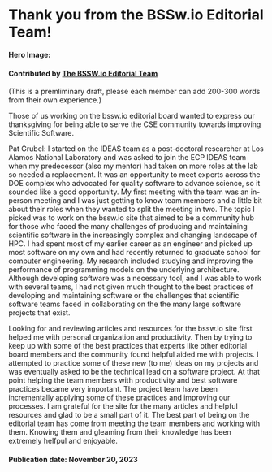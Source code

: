 # Thank you from the BSSw.io Editorial Team!

**Hero Image:**


#### Contributed by [The BSSW.io Editorial Team](https://bssw.io/pages/team)

(This is a premliminary draft, please each member can add 200-300 words from their own experience.)

Those of us working on the bssw.io editorial board wanted to express our thanksgiving for being able to serve the CSE community towards improving Scientific Software.

Pat Grubel: I started on the IDEAS team as a post-doctoral researcher at Los Alamos National Laboratory and was asked to join the ECP IDEAS team when my predecessor (also my mentor) had taken on more roles at the lab so needed a replacement.
It was an opportunity to meet experts across the DOE complex who advocated for quality software to advance science, so it sounded like a good opportunity.
My first meeting with the team was an in-person meeting and I was just getting to know team members and a little bit about their roles when they wanted to split the meeting in two.
The topic I picked was to work on the bssw.io site that aimed to be a community hub for those who faced the many challenges of producing and maintaining scientific software in the increasingly complex and changing landscape of HPC.
I had spent most of my earlier career as an engineer and picked up most software on my own and had recently returned to graduate school for computer engineering. My research included studying and improving the performance of programming models on the underlying architecture. Although developing software was a necessary tool, and I was able to work with several teams, I had not given much thought to the best practices of developing and maintaining software or the challenges that scientific software teams faced in collaborating on the the many large software projects that exist.

Looking for and reviewing articles and resources for the bssw.io site first helped me with personal organization and productivity. Then by trying to keep up with some of the best practices that experts like other editorial board members and the community found helpful aided me with projects. I attempted to practice some of these new (to me) ideas on my projects and was eventually asked to be the technical lead on a software project. At that point helping the team members with productivity and best software practices became very important. The project team have been incrementally applying some of these practices and improving our processes.
I am grateful for the site for the many articles and helpful resources and glad to be a small part of it. The best part of being on the editorial team has come from meeting the team members and working with them. Knowing them and gleaming from their knowledge has been extremely helfpul and enjoyable.

#### Publication date: November 20, 2023

<!---
Publish: yes
RSS update: 2022-11-22
Categories: collaboration
Topics: strategies for more effective teams
Tags: bssw-blog-article
Level: 2
Prerequisites: default
Aggregate: none
--->

